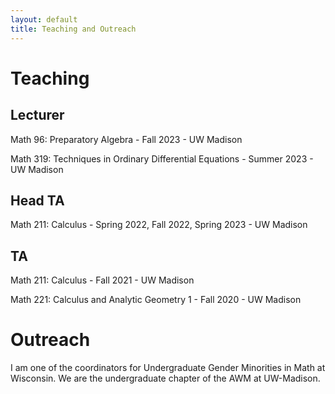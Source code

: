 ```yaml
---
layout: default
title: Teaching and Outreach
---
```


# Teaching
## Lecturer

Math 96: Preparatory Algebra - Fall 2023 - UW Madison

Math 319: Techniques in Ordinary Differential Equations - Summer 2023 - UW Madison

## Head TA

Math 211: Calculus - Spring 2022, Fall 2022, Spring 2023 - UW Madison

## TA

Math 211: Calculus - Fall 2021 - UW Madison

Math 221: Calculus and Analytic Geometry 1 - Fall 2020 - UW Madison

# Outreach
I am one of the coordinators for Undergraduate Gender Minorities in Math at Wisconsin.  We are the undergraduate chapter of the AWM at UW-Madison.
